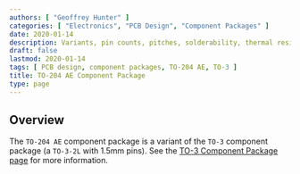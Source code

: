 ```yaml
---
authors: [ "Geoffrey Hunter" ]
categories: [ "Electronics", "PCB Design", "Component Packages" ]
date: 2020-01-14
description: Variants, pin counts, pitches, solderability, thermal resistances, dimensions, land patterns, 3D models and more info for the TO-204 AE component package.
draft: false
lastmod: 2020-01-14
tags: [ PCB design, component packages, TO-204 AE, TO-3 ]
title: TO-204 AE Component Package
type: page
---
```


## Overview

The `TO-204 AE` component package is a variant of the `TO-3` component package (a `TO-3-2L` with 1.5mm pins). See the [TO-3 Component Package page](../to-3-component-package) for more information.